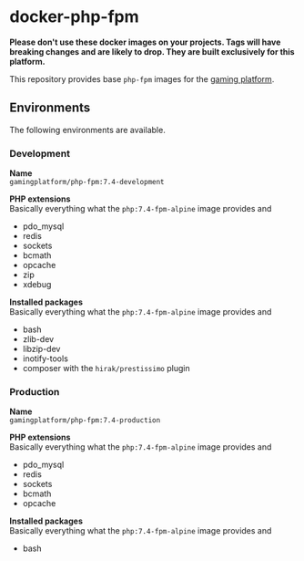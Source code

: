 # docker-php-fpm

__Please don't use these docker images on your projects.
Tags will have breaking changes and are likely to drop.
They are built exclusively for this platform.__

This repository provides base `php-fpm` images for the
[gaming platform](https://github.com/gaming-platform).

## Environments

The following environments are available.

### Development

__Name__  
`gamingplatform/php-fpm:7.4-development`

__PHP extensions__  
Basically everything what the `php:7.4-fpm-alpine` image provides and
* pdo_mysql
* redis
* sockets
* bcmath
* opcache
* zip
* xdebug

__Installed packages__  
Basically everything what the `php:7.4-fpm-alpine` image provides and
* bash
* zlib-dev
* libzip-dev
* inotify-tools
* composer with the `hirak/prestissimo` plugin

### Production

__Name__  
`gamingplatform/php-fpm:7.4-production`

__PHP extensions__  
Basically everything what the `php:7.4-fpm-alpine` image provides and
* pdo_mysql
* redis
* sockets
* bcmath
* opcache

__Installed packages__  
Basically everything what the `php:7.4-fpm-alpine` image provides and
* bash
